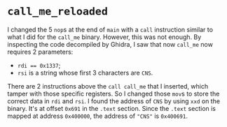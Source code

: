 # `call_me_reloaded`
I changed the 5 `nop`s at the end of `main` with a `call` instruction similar to what I did for the `call_me` binary.
However, this was not enough.
By inspecting the code decompiled by Ghidra, I saw that now `call_me` now requires 2 parameters:
- `rdi == 0x1337`;
- `rsi` is a string whose first 3 characters are `CNS`.

There are 2 instructions above the `call call_me` that I inserted, which tamper with those specific registers.
So I changed those `mov`s to store the correct data in `rdi` and `rsi`.
I found the address of `CNS` by using `xxd` on the binary.
It's at offset `0x691` in the `.text` section.
Since the `.text` section is mapped at address `0x400000`, the address of `"CNS"` is `0x400691`.
